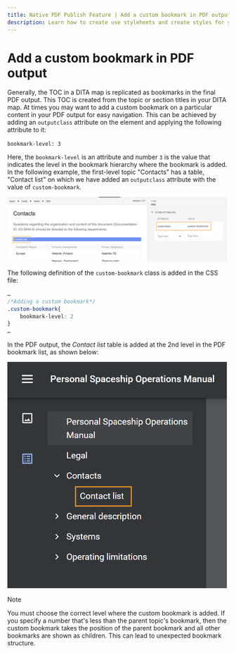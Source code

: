 ```yaml
---
title: Native PDF Publish Feature | Add a custom bookmark in PDF output
description: Learn how to create use styleheets and create styles for your content.
---
```


# Add a custom bookmark in PDF output

Generally, the TOC in a DITA map is replicated as bookmarks in the final PDF output. This TOC is created from the topic or section titles in your DITA map. At times you may want to add a custom bookmark on a particular content in your PDF output for easy navigation. This can be achieved by adding an `outputclass` attribute on the element and applying the following attribute to it: 

`bookmark-level: 3`

Here, the `bookmark-level` is an attribute and number `3` is the value that indicates the level in the bookmark hierarchy where the bookmark is added. In the following example, the first-level topic "Contacts" has a table, "Contact list" on which we have added an `outputclass` attribute with the value of `custom-bookmark`.


<img src="./assets/custom-bookmark-attribute.png" width=500>

The following definition of the `custom-bookmark` class is added in the CSS file:

```css
…
/*Adding a custom bookmark*/
.custom-bookmark{
    bookmark-level: 2
}
…
```

In the PDF output, the *Contact list* table is added at the 2nd level in the PDF bookmark list, as shown below:

<img src="./assets/custom-bookmark-in-pdf-output.png" width=500> 

>[!NOTE]
>
>You must choose the correct level where the custom bookmark is added. If you specify a number that's less than the parent topic's bookmark, then the custom bookmark takes the position of the parent bookmark and all other bookmarks are shown as children. This can lead to unexpected bookmark structure. 

